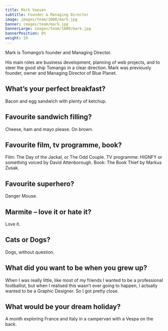 ```yaml
---
title: Mark Vaesen
subtitle: Founder & Managing Director
image: images/team/1000/mark.jpg
banner: images/team/mark.jpg
bannerLarge: images/team/1000/mark.jpg
bannerPosition: 8%
weight: 10
---
```


Mark is Tomango’s founder and Managing Director.

His main roles are business development, planning of web projects, and to steer the good ship Tomango in a clear direction. Mark was previously founder, owner and Managing Director of Blue Planet.

## What’s your perfect breakfast?
Bacon and egg sandwich with plenty of ketchup.

## Favourite sandwich filling?
Cheese, ham and mayo please. On brown.

## Favourite film, tv programme, book?
Film: The Day of the Jackal, or The Odd Couple. TV programme: HIGNFY or something voiced by David Attenborough. Book: The Book Thief by Markus Zusak.

## Favourite superhero?
Danger Mouse.

## Marmite – love it or hate it?
Love it.

## Cats or Dogs?
Dogs, without question.

## What did you want to be when you grew up?
When I was really little, like most of my friends I wanted to be a professional footballist, but when I realised this wasn’t ever going to happen, I actually wanted to be a Graphic Designer. So I got pretty close.

## What would be your dream holiday?
A month exploring France and Italy in a campervan with a Vespa on the back.
